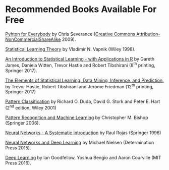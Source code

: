 # Recommended Books Available For Free

[Pyhton for Everybody](https://www.py4e.com/book) by Chris Severance ([Creative Commons Attribution-NonCommercialShareAlike](http://creativecommons.org/licenses/by-nc-sa/3.0/) 2009).

 [Statistical Learning Theory](http://read.pudn.com/downloads161/ebook/733192/Statistical-Learning-Theory.pdf) by Vladimir N. Vapnik (Wiley 1998).
 
 [An Introduction to Statistical Learning - with Applications in R](http://faculty.marshall.usc.edu/gareth-james/ISL/)
by Gareth James, Daniela Witten, Trevor Hastie and Robert Tibshirani (8<sup>th</sup> printing, Springer 2017).

[The Elements of Statistical Learning: Data Mining, Inference, and Prediction.](https://web.stanford.edu/~hastie/ElemStatLearn/) by Trevor Hastie, Robert Tibshirani and Jerome Friedman (12<sup>th</sup> printing, Springer 2017)
 
 [Pattern Classification](https://www.academia.edu/33126492/Pattern_Classification_by_Richard_O._Duda_David_G._Stork_Peter_E.Hart) 
  by Richard O. Duda, David G. Stork and Peter E. Hart (2<sup>nd</sup> edition, Wiley 2001)
 
 [Pattern Recognition and Machine Learning](https://www.microsoft.com/en-us/research/uploads/prod/2006/01/Bishop-Pattern-Recognition-and-Machine-Learning-2006.pdf) by Christopher M. Bishop (Springer 2006).
 
[Neural Networks - A Systematic Introduction](https://page.mi.fu-berlin.de/rojas/neural/) by Raul Rojas (Springer 1996)

[Neural Networks and Deep Learning](http://neuralnetworksanddeeplearning.com/index.html) by Michael Nielsen (Determination Press 2015).
 
 [Deep Learning](http://www.deeplearningbook.org/) by Ian Goodfellow, Yoshua Bengio and Aaron Courville (MIT Press 2016).
 
